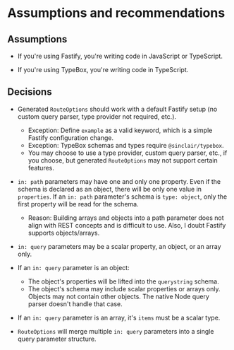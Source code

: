 # Assumptions and recommendations

## Assumptions

- If you're using Fastify, you're writing code in JavaScript or TypeScript.

- If you're using TypeBox, you're writing code in TypeScript.

## Decisions

- Generated `RouteOptions` should work with a default Fastify setup (no custom query parser, type provider not required, etc.).
  - Exception: Define `example` as a valid keyword, which is a simple Fastify configuration change.
  - Exception: TypeBox schemas and types require `@sinclair/typebox`.
  - You may choose to use a type provider, custom query parser, etc., if you choose, but generated `RouteOptions` may not support certain features.


- `in: path` parameters may have one and only one property. Even if the schema is declared as an object, there will be only one value in `properties`. If an `in: path` parameter's schema is `type: object`, only the first property will be read for the schema.
  - Reason: Building arrays and objects into a path parameter does not align with REST concepts and is difficult to use. Also, I doubt Fastify supports objects/arrays.

- `in: query` parameters may be a scalar property, an object, or an array only.
- If an `in: query` parameter is an object:
  - The object's properties will be lifted into the `querystring` schema.
  - The object's schema may include scalar properties or arrays only. Objects may not contain other objects. The native Node query parser doesn't handle that case.
- If an `in: query` parameter is an array, it's `items` must be a scalar type.
- `RouteOptions` will merge multiple `in: query` parameters into a single query parameter structure.